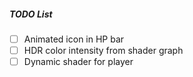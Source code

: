 ##### TODO List

- [ ] Animated icon in HP bar
- [ ] HDR color intensity from shader graph
- [ ] Dynamic shader for player
